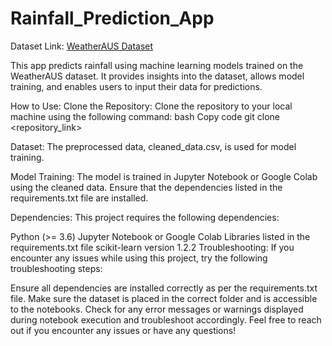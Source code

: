 # Rainfall_Prediction_App
Dataset Link: [WeatherAUS Dataset](https://www.kaggle.com/datasets/lionelbottan/weatheraus)

This app predicts rainfall using machine learning models trained on the WeatherAUS dataset. It provides insights into the dataset, allows model training, and enables users to input their data for predictions.

How to Use:
Clone the Repository:
Clone the repository to your local machine using the following command:
bash
Copy code
git clone <repository_link>

Dataset: The preprocessed data, cleaned_data.csv, is used for model training.

Model Training: The model is trained in Jupyter Notebook or Google Colab using the cleaned data. Ensure that the dependencies listed in the requirements.txt file are installed.

Dependencies:
This project requires the following dependencies:

Python (>= 3.6)
Jupyter Notebook or Google Colab
Libraries listed in the requirements.txt file
scikit-learn version 1.2.2
Troubleshooting:
If you encounter any issues while using this project, try the following troubleshooting steps:

Ensure all dependencies are installed correctly as per the requirements.txt file.
Make sure the dataset is placed in the correct folder and is accessible to the notebooks.
Check for any error messages or warnings displayed during notebook execution and troubleshoot accordingly.
Feel free to reach out if you encounter any issues or have any questions!
